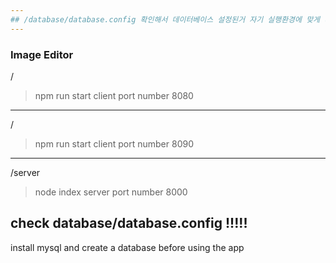 ```yaml
---
## /database/database.config 확인해서 데이터베이스 설정된거 자기 실행환경에 맞게 바꾸기
---
```

### Image Editor 


/
> npm run start
> client port number 8080

---
/
> npm run start
> client port number 8090


---
/server
> node index
> server port number 8000


## check database/database.config !!!!!
install mysql and create a database before using the app


